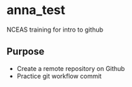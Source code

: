 # anna_test
NCEAS training for intro to github

## Purpose

- Create a remote repository on Github
- Practice git workflow
commit
